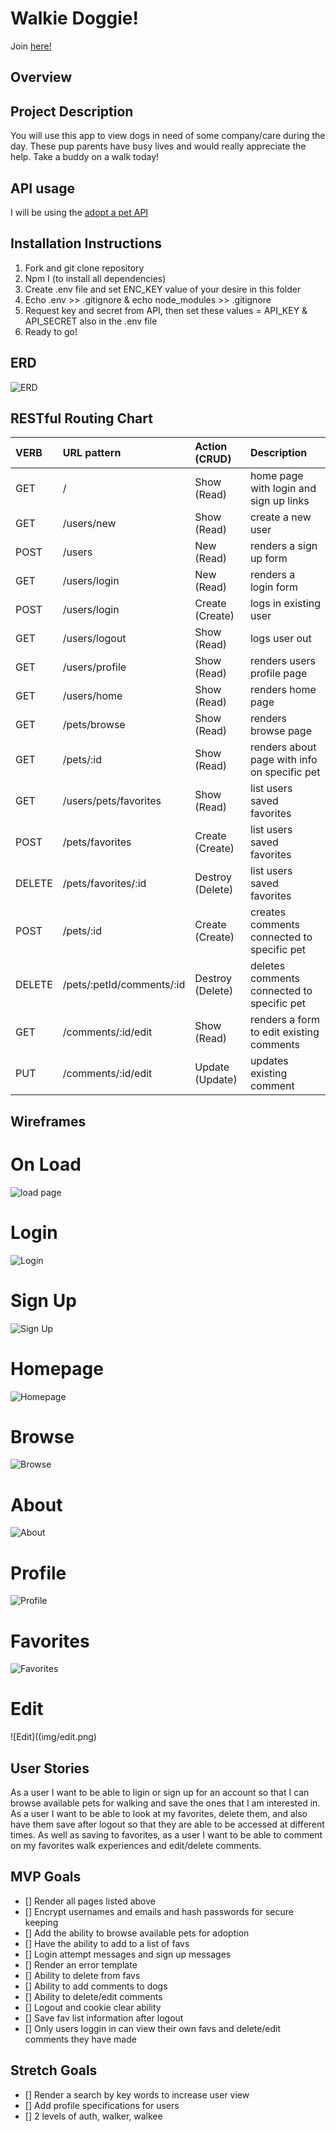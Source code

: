 # Walkie Doggie!
Join [here!](https://walkie-doggie-project2.herokuapp.com/)

## Overview

## Project Description
You will use this app to view dogs in need of some company/care during the day. These pup parents have busy lives and would really appreciate the help. Take a buddy on a walk today!

## API usage
I will be using the [adopt a pet API](https://www.adoptapet.com/public/apis/pet_list.html)

## Installation Instructions
1. Fork and git clone repository
2. Npm I (to install all dependencies)
3. Create .env file and set ENC_KEY value of your desire in this folder
4. Echo .env >> .gitignore & echo node_modules >> .gitignore
5. Request key and secret from API, then set these values = API_KEY & API_SECRET also in the .env file
6. Ready to go!

## ERD
![ERD](./img/erd.png)

## RESTful Routing Chart

| VERB | URL pattern | Action \(CRUD\) | Description |
| :--- | :--- | :--- | :--- |
| GET | / | Show \(Read\) | home page with login and  sign up links |
| GET | /users/new | Show \(Read\) | create a new user |
| POST | /users | New \(Read\) | renders a sign up form |
| GET | /users/login | New \(Read\) | renders a login form |
| POST | /users/login | Create \(Create\) | logs in existing user |
| GET | /users/logout | Show \(Read\) | logs user out |
| GET | /users/profile | Show \(Read\) | renders users profile page |
| GET | /users/home | Show \(Read\) | renders home page |
| GET | /pets/browse | Show \(Read\) | renders browse page |
| GET | /pets/:id | Show \(Read\) | renders about page with info on specific pet |
| GET | /users/pets/favorites | Show \(Read\) | list users saved favorites |
| POST | /pets/favorites | Create \(Create\) | list users saved favorites |
| DELETE | /pets/favorites/:id | Destroy \(Delete\) | list users saved favorites |
| POST | /pets/:id | Create \(Create\) | creates comments connected to specific pet |
| DELETE | /pets/:petId/comments/:id | Destroy \(Delete\) | deletes comments connected to specific pet |
| GET | /comments/:id/edit | Show \(Read\) | renders a form to edit existing comments |
| PUT | /comments/:id/edit | Update \(Update\) | updates existing comment |

## Wireframes

# On Load
![load page](img/onload.png)
# Login
![Login](img/login.png)
# Sign Up
![Sign Up](img/signup.png)
# Homepage
![Homepage](img/home.png)
# Browse
![Browse](img/browse.png)
# About
![About](img/about.png)
# Profile
![Profile](img/profile.png)
# Favorites
![Favorites](img/favs.png)
# Edit
![Edit]((img/edit.png)

## User Stories
As a user I want to be able to ligin or sign up for an account so that I can browse available pets for walking and save the ones that I am interested in. As a user I want to be able to look at my favorites, delete them, and also have them save after logout so that they are able to be accessed at different times. As well as saving to favorites, as a user I want to be able to comment on my favorites walk experiences and edit/delete comments.

## MVP Goals
- [] Render all pages listed above
- [] Encrypt usernames and emails and hash passwords for secure keeping
- [] Add the ability to browse available pets for adoption
- [] Have the ability to add to a list of favs
- [] Login attempt messages and sign up messages
- [] Render an error template
- [] Ability to delete from favs
- [] Ability to add comments to dogs
- [] Ability to delete/edit comments
- [] Logout and cookie clear ability
- [] Save fav list information after logout
- [] Only users loggin in can view their own favs and delete/edit comments they have made

## Stretch Goals
- [] Render a search by key words to increase user view
- [] Add profile specifications for users
- [] 2 levels of auth, walker, walkee
